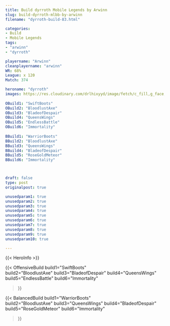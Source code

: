 ```yaml
---
title: Build dyrroth Mobile Legends by Arwinn
slug: build-dyrroth-mlbb-by-arwinn
filename: "dyrroth-build-83.html"

categories: 
- Build 
- Mobile Legends
tags: 
- "arwinn"
- "dyrroth"

playername: "Arwinn"
cleanplayername: "arwinn"
WR: 68%
League: x 120
Match: 374 

heroname: "dyrroth"
images: https://res.cloudinary.com/drlhixyyd/image/fetch/c_fill,g_face,f_auto/https://cdn2-build.mobagenie.my.id/p/images/banner/full/dyrroth.jpg
 
OBuild1: "SwiftBoots"  
OBuild2: "BloodlustAxe" 
OBuild3: "BladeofDespair" 
OBuild4: "QueensWings" 
OBuild5: "EndlessBattle" 
OBuild6: "Immortality" 
 
BBuild1: "WarriorBoots"  
BBuild2: "BloodlustAxe" 
BBuild3: "QueensWings" 
BBuild4: "BladeofDespair" 
BBuild5: "RoseGoldMeteor" 
BBuild6: "Immortality"



draft: false
type: post
originalpost: true

unusedparam1: true
unusedparam2: true
unusedparam3: true
unusedparam4: true
unusedparam5: true
unusedparam6: true
unusedparam7: true
unusedparam8: true
unusedparam9: true
unusedparam10: true

---
```


{{< HeroInfo >}} 

{{< OffensiveBuild 
build1="SwiftBoots"  
build2="BloodlustAxe" 
build3="BladeofDespair" 
build4="QueensWings" 
build5="EndlessBattle" 
build6="Immortality" 
 >}} 

{{< BalancedBuild 
build1="WarriorBoots"  
build2="BloodlustAxe" 
build3="QueensWings" 
build4="BladeofDespair" 
build5="RoseGoldMeteor" 
build6="Immortality" 
 >}}

